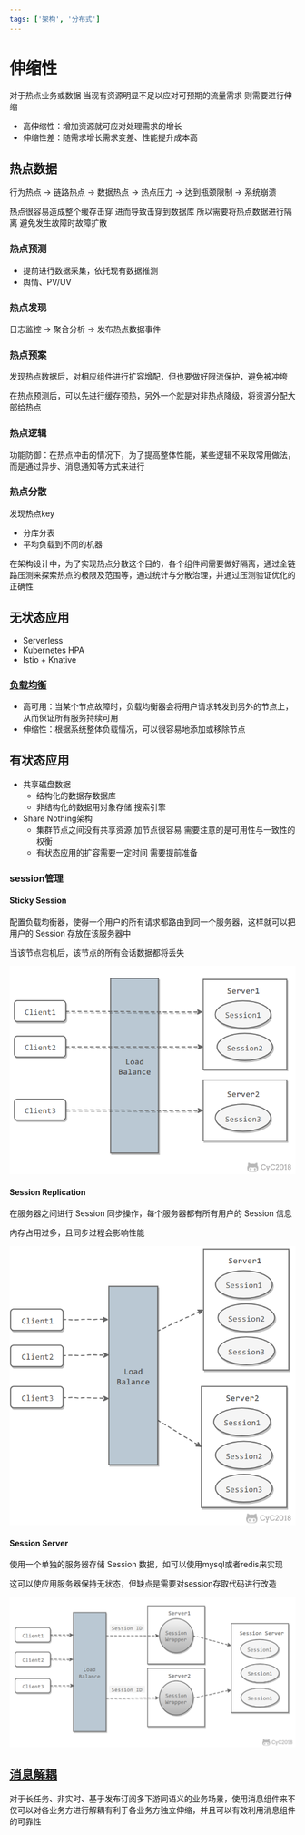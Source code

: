 ```yaml
---
tags: ['架构', '分布式']
---
```


# 伸缩性

对于热点业务或数据 当现有资源明显不足以应对可预期的流量需求 则需要进行伸缩

- 高伸缩性：增加资源就可应对处理需求的增长
- 伸缩性差：随需求增长需求变差、性能提升成本高

## 热点数据

行为热点 -> 链路热点 -> 数据热点 -> 热点压力 -> 达到瓶颈限制 -> 系统崩溃

热点很容易造成整个缓存击穿 进而导致击穿到数据库 所以需要将热点数据进行隔离 避免发生故障时故障扩散

### 热点预测

- 提前进行数据采集，依托现有数据推测
- 舆情、PV/UV

### 热点发现

日志监控 -> 聚合分析 -> 发布热点数据事件

### 热点预案

发现热点数据后，对相应组件进行扩容增配，但也要做好限流保护，避免被冲垮

在热点预测后，可以先进行缓存预热，另外一个就是对非热点降级，将资源分配大部给热点

### 热点逻辑

功能防御：在热点冲击的情况下，为了提高整体性能，某些逻辑不采取常用做法，而是通过异步、消息通知等方式来进行

### 热点分散

发现热点key

- 分库分表
- 平均负载到不同的机器

在架构设计中，为了实现热点分散这个目的，各个组件间需要做好隔离，通过全链路压测来探索热点的极限及范围等，通过统计与分散治理，并通过压测验证优化的正确性

## 无状态应用

- Serverless
- Kubernetes HPA
- Istio + Knative

### [负载均衡](/软件工程/架构/系统设计/高并发.md#负载均衡)

- 高可用：当某个节点故障时，负载均衡器会将用户请求转发到另外的节点上，从而保证所有服务持续可用
- 伸缩性：根据系统整体负载情况，可以很容易地添加或移除节点

## 有状态应用

- 共享磁盘数据
  - 结构化的数据存数据库
  - 非结构化的数据用对象存储 搜索引擎
- Share Nothing架构
  - 集群节点之间没有共享资源 加节点很容易 需要注意的是可用性与一致性的权衡
  - 有状态应用的扩容需要一定时间 需要提前准备

### session管理

#### Sticky Session

配置负载均衡器，使得一个用户的所有请求都路由到同一个服务器，这样就可以把用户的 Session 存放在该服务器中

当该节点宕机后，该节点的所有会话数据都将丢失

![202031715046](/assets/202031715046.png)

#### Session Replication

在服务器之间进行 Session 同步操作，每个服务器都有所有用户的 Session 信息

内存占用过多，且同步过程会影响性能

![202031715143](/assets/202031715143.png)

#### Session Server

使用一个单独的服务器存储 Session 数据，如可以使用mysql或者redis来实现

这可以使应用服务器保持无状态，但缺点是需要对session存取代码进行改造

![202031715310](/assets/202031715310.png)

## [消息解耦](/中间件/消息队列/消息队列.md)

对于长任务、非实时、基于发布订阅多下游同语义的业务场景，使用消息组件来不仅可以对各业务方进行解耦有利于各业务方独立伸缩，并且可以有效利用消息组件的可靠性
